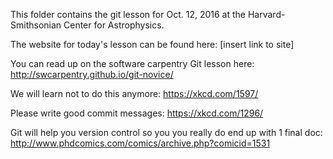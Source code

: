 This folder contains the git lesson for Oct. 12, 2016 at the Harvard-Smithsonian Center for Astrophysics.

The website for today's lesson can be found here: [insert link to site]

You can read up on the software carpentry Git lesson here: http://swcarpentry.github.io/git-novice/

We will learn not to do this anymore: https://xkcd.com/1597/

Please write good commit messages: https://xkcd.com/1296/

Git will help you version control so you you really do end up with 1 final doc: http://www.phdcomics.com/comics/archive.php?comicid=1531

